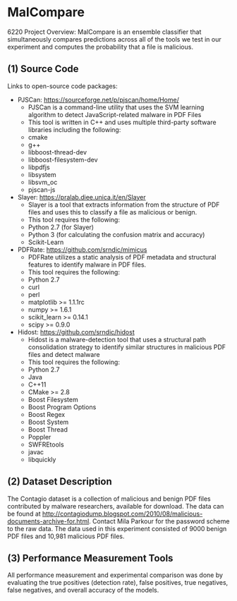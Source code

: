 # MalCompare
6220 Project Overview: MalCompare is an ensemble classifier that simultaneously compares predictions across all of the tools we test in our experiment and computes the probability that a file is malicious. 

## (1) Source Code
Links to open-source code packages:
- PJSCan: https://sourceforge.net/p/pjscan/home/Home/
   * PJSCan is a command-line utility that uses the SVM learning algorithm to detect JavaScript-related malware in PDF Files
   * This tool is written in C++ and uses multiple third-party software libraries including the following: 
    - cmake
    - g++ 
    - libboost-thread-dev
    - libboost-filesystem-dev
    - libpdfjs 
    - libsystem
    - libsvm_oc
    - pjscan-js
- Slayer: https://pralab.diee.unica.it/en/Slayer
   * Slayer is a tool that extracts information from the structure of PDF files and uses this to classify a file as malicious or benign. 
   * This tool requires the following: 
    - Python 2.7 (for Slayer)
    - Python 3 (for calculating the confusion matrix and accuracy)
    - Scikit-Learn
- PDFRate: https://github.com/srndic/mimicus
   * PDFRate utilizes a static analysis of PDF metadata and structural features to identify malware in PDF files.
   * This tool requires the following: 
    - Python 2.7 
    - curl
    - perl 
    - matplotlib >= 1.1.1rc
    - numpy >= 1.6.1
    - scikit_learn >= 0.14.1
    - scipy >= 0.9.0
- Hidost: https://github.com/srndic/hidost
   * Hidost is a malware-detection tool that uses a structural path consolidation strategy to identify similar structures in malicious PDF files and detect malware
   * This tool requires the following:     
    - Python 2.7
    - Java
    - C++11
    - CMake >= 2.8
    - Boost Filesystem
    - Boost Program Options 
    - Boost Regex
    - Boost System
    - Boost Thread
    - Poppler 
    - SWFREtools
    - javac
    - libquickly 
   
## (2) Dataset Description
The Contagio dataset is a collection of malicious and benign PDF files contributed by malware researchers, available for download. The data can be found at http://contagiodump.blogspot.com/2010/08/malicious-documents-archive-for.html. Contact Mila Parkour for the password scheme to the raw data. The data used in this experiment consisted of 9000 benign PDF files and 10,981 malicious PDF files. 

## (3) Performance Measurement Tools
All performance measurement and experimental comparison was done by evaluating the true positives (detection rate), false positives, true negatives, false negatives, and overall accuracy of the models. 
